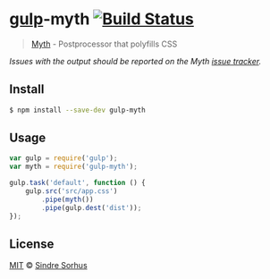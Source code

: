 # [gulp](http://gulpjs.com)-myth [![Build Status](https://travis-ci.org/sindresorhus/gulp-myth.svg?branch=master)](https://travis-ci.org/sindresorhus/gulp-myth)

> [Myth](https://github.com/segmentio/myth) - Postprocessor that polyfills CSS

*Issues with the output should be reported on the Myth [issue tracker](https://github.com/segmentio/myth).*


## Install

```bash
$ npm install --save-dev gulp-myth
```


## Usage

```js
var gulp = require('gulp');
var myth = require('gulp-myth');

gulp.task('default', function () {
	gulp.src('src/app.css')
		.pipe(myth())
		.pipe(gulp.dest('dist'));
});
```


## License

[MIT](http://opensource.org/licenses/MIT) © [Sindre Sorhus](http://sindresorhus.com)
